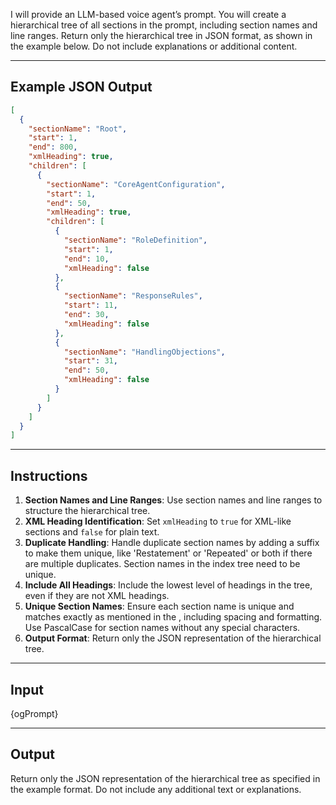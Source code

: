 I will provide an LLM-based voice agent’s prompt. You will create a hierarchical tree of all sections in the prompt, including section names and line ranges. Return only the hierarchical tree in JSON format, as shown in the example below. Do not include explanations or additional content.

---

## **Example JSON Output**

```json
[
  {
    "sectionName": "Root",
    "start": 1,
    "end": 800,
    "xmlHeading": true,
    "children": [
      {
        "sectionName": "CoreAgentConfiguration",
        "start": 1,
        "end": 50,
        "xmlHeading": true,
        "children": [
          {
            "sectionName": "RoleDefinition",
            "start": 1,
            "end": 10,
            "xmlHeading": false
          },
          {
            "sectionName": "ResponseRules",
            "start": 11,
            "end": 30,
            "xmlHeading": false
          },
          {
            "sectionName": "HandlingObjections",
            "start": 31,
            "end": 50,
            "xmlHeading": false
          }
        ]
      }
    ]
  }
]
```

---

## **Instructions**

1. **Section Names and Line Ranges**: Use section names and line ranges to structure the hierarchical tree.
2. **XML Heading Identification**: Set `xmlHeading` to `true` for XML-like sections and `false` for plain text.
3. **Duplicate Handling**: Handle duplicate section names by adding a suffix to make them unique, like 'Restatement' or 'Repeated' or both if there are multiple duplicates. Section names in the index tree need to be unique.
4. **Include All Headings**: Include the lowest level of headings in the tree, even if they are not XML headings.
5. **Unique Section Names**: Ensure each section name is unique and matches exactly as mentioned in the <OriginalPrompt>, including spacing and formatting. Use PascalCase for section names without any special characters.
6. **Output Format**: Return only the JSON representation of the hierarchical tree.

---

## **Input**

<OriginalPrompt>
{ogPrompt}
</OriginalPrompt>

---

## **Output**

Return only the JSON representation of the hierarchical tree as specified in the example format. Do not include any additional text or explanations.
